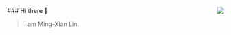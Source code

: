 <img align="right" src="https://github-readme-stats.vercel.app/api?username=MaxwllLin3104&show_icons=true&icon_color=805AD5&text_color=718096&bg_color=ffffff&hide_title=true" />
### Hi there 👋

> I am Ming-Xian Lin.
<!--
**MaxwellLin3104/MaxwellLin3104** is a ✨ _special_ ✨ repository because its `README.md` (this file) appears on your GitHub profile.

Here are some ideas to get you started:

- 🔭 I’m currently working on ...
- 🌱 I’m currently learning ...
- 👯 I’m looking to collaborate on ...
- 🤔 I’m looking for help with ...
- 💬 Ask me about ...
- 📫 How to reach me: ...
- 😄 Pronouns: ...
- ⚡ Fun fact: ...
-->
